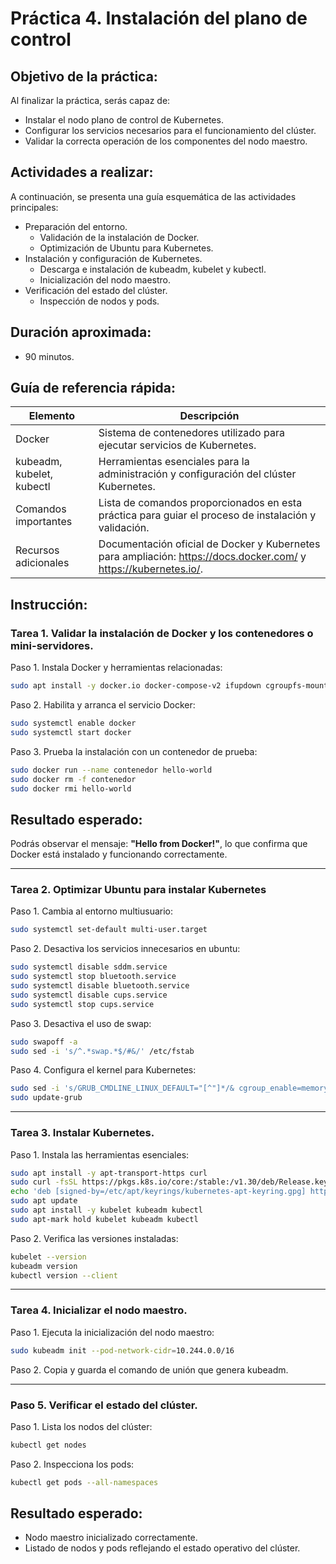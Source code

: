 # Práctica 4. Instalación del plano de control

## Objetivo de la práctica:

Al finalizar la práctica, serás capaz de:

- Instalar el nodo plano de control de Kubernetes.
- Configurar los servicios necesarios para el funcionamiento del clúster.
- Validar la correcta operación de los componentes del nodo maestro.

## Actividades a realizar:

A continuación, se presenta una guía esquemática de las actividades principales:

- Preparación del entorno.
  - Validación de la instalación de Docker.
  - Optimización de Ubuntu para Kubernetes.
- Instalación y configuración de Kubernetes.
  - Descarga e instalación de kubeadm, kubelet y kubectl.
  - Inicialización del nodo maestro.
- Verificación del estado del clúster.
  - Inspección de nodos y pods.

## Duración aproximada:

- 90 minutos.

## Guía de referencia rápida:

| Elemento                  | Descripción                                                                                                      |
| ------------------------- | ---------------------------------------------------------------------------------------------------------------- |
| Docker                    | Sistema de contenedores utilizado para ejecutar servicios de Kubernetes.                                         |
| kubeadm, kubelet, kubectl | Herramientas esenciales para la administración y configuración del clúster Kubernetes.                           |
| Comandos importantes      | Lista de comandos proporcionados en esta práctica para guiar el proceso de instalación y validación.             |
| Recursos adicionales      | Documentación oficial de Docker y Kubernetes para ampliación: https://docs.docker.com/ y https://kubernetes.io/. |

## Instrucción:

### Tarea 1. Validar la instalación de Docker y los contenedores o mini-servidores.

Paso 1. Instala Docker y herramientas relacionadas:
   
   ```bash
   sudo apt install -y docker.io docker-compose-v2 ifupdown cgroupfs-mount debootstrap docker-doc cgroup-lite docker-buildx rinse zfsutils
   ```

Paso 2. Habilita y arranca el servicio Docker:
   
   ```bash
   sudo systemctl enable docker
   sudo systemctl start docker
   ```

Paso 3. Prueba la instalación con un contenedor de prueba:
   
   ```bash
   sudo docker run --name contenedor hello-world
   sudo docker rm -f contenedor
   sudo docker rmi hello-world
   ```

## Resultado esperado:

Podrás observar el mensaje: **"Hello from Docker!"**, lo que confirma que Docker está instalado y funcionando correctamente.

---

### Tarea 2. Optimizar Ubuntu para instalar Kubernetes

Paso 1. Cambia al entorno multiusuario:
   
   ```bash
   sudo systemctl set-default multi-user.target
   ```

Paso 2. Desactiva los servicios innecesarios en ubuntu:
   
   ```bash
   sudo systemctl disable sddm.service
   sudo systemctl stop bluetooth.service
   sudo systemctl disable bluetooth.service
   sudo systemctl disable cups.service
   sudo systemctl stop cups.service
   ```

Paso 3. Desactiva el uso de swap:
   
   ```bash
   sudo swapoff -a
   sudo sed -i 's/^.*swap.*$/#&/' /etc/fstab
   ```

Paso 4. Configura el kernel para Kubernetes:
   
   ```bash
   sudo sed -i 's/GRUB_CMDLINE_LINUX_DEFAULT="[^"]*/& cgroup_enable=memory swapaccount=1"/' /etc/default/grub
   sudo update-grub
   ```

---

### Tarea 3. Instalar Kubernetes.

Paso 1. Instala las herramientas esenciales:
   
   ```bash
   sudo apt install -y apt-transport-https curl
   sudo curl -fsSL https://pkgs.k8s.io/core:/stable:/v1.30/deb/Release.key | sudo gpg --dearmor -o /etc/apt/keyrings/kubernetes-apt-keyring.gpg
   echo 'deb [signed-by=/etc/apt/keyrings/kubernetes-apt-keyring.gpg] https://pkgs.k8s.io/core:/stable:/v1.30/deb/ /' | sudo tee /etc/apt/sources.list.d/kubernetes.list
   sudo apt update
   sudo apt install -y kubelet kubeadm kubectl
   sudo apt-mark hold kubelet kubeadm kubectl
   ```

Paso 2. Verifica las versiones instaladas:
   
   ```bash
   kubelet --version
   kubeadm version
   kubectl version --client
   ```

---

### Tarea 4. Inicializar el nodo maestro.

Paso 1. Ejecuta la inicialización del nodo maestro:
   
   ```bash
   sudo kubeadm init --pod-network-cidr=10.244.0.0/16
   ```

Paso 2. Copia y guarda el comando de unión que genera kubeadm.

---

### Paso 5. Verificar el estado del clúster.

Paso 1. Lista los nodos del clúster:
   
   ```bash
   kubectl get nodes
   ```

Paso 2. Inspecciona los pods:
   
   ```bash
   kubectl get pods --all-namespaces
   ```

## Resultado esperado:

- Nodo maestro inicializado correctamente.
- Listado de nodos y pods reflejando el estado operativo del clúster.

